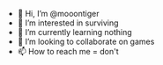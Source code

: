 - 👋 Hi, I’m @mooontiger
- 👀 I’m interested in surviving
- 🌱 I’m currently learning nothing
- 💞️ I’m looking to collaborate on games
- 📫 How to reach me = don't
<!---
mooontiger/mooontiger is a ✨ special ✨ repository because its `README.md` (this file) appears on your GitHub profile.
You can click the Preview link to take a look at your changes.
--->
